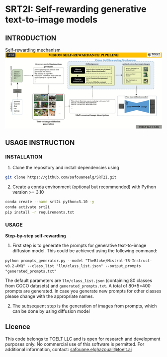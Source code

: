 # SRT2I: Self-rewarding generative text-to-image models

## INTRODUCTION

Self-rewarding mechanism
![selfrewarding](_repoimages_/T2I_selfrewarding_mechanism.gif)

## USAGE INSTRUCTION

###  INSTALLATION
1. Clone the repository and install dependencies using

```bash
git clone https://github.com/safouaneelg/SRT2I.git
```

2. Create a conda  environment (optional but recommended) with Python version >= 3.10
```bash
conda create --name srt2i python=3.10 -y
conda activate srt2i
pip install -r requirements.txt
```

### USAGE
**Step-by-step self-rewarding**

1. First step is to generate the prompts for generative text-to-image diffusion model. This could be achieved using the following command:

```python prompts_generator.py --model "TheBloke/Mistral-7B-Instruct-v0.2-AWQ" --class_list "llm/class_list.json" --output_prompts "generated_prompts.txt"```

The default parameters are `llm/class_list.json` (containing 80 classes from COCO datasets) and `generated_prompts.txt`. A total of 80*5=400 prompts are generated. In case you generate new prompts for other classes please change with the appropriate names.

2. The subsequent step is the generation of  images from prompts, which can be done by using diffusion model

## Licence

This code belongs to TOELT LLC and is open for research and development purposes only. No commercial use of this software is permitted.
For additional information, contact: safouane.elghazouali@toelt.ai